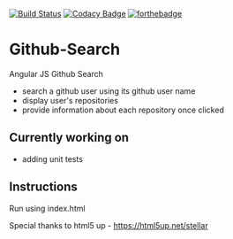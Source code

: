 
[![Build Status](https://travis-ci.org/julianamariemorales/Github-Search.svg?branch=master)](https://travis-ci.org/julianamariemorales/Github-Search) [![Codacy Badge](https://api.codacy.com/project/badge/Grade/b8dbb43de88c448c86b01915b99568a7)](https://www.codacy.com/app/julianamariemorales/Github-Search?utm_source=github.com&amp;utm_medium=referral&amp;utm_content=julianamariemorales/Github-Search&amp;utm_campaign=Badge_Grade) [![forthebadge](http://forthebadge.com/badges/contains-technical-debt.svg)](http://forthebadge.com)


# Github-Search
Angular JS Github Search

  * search a github user using its github user name
  * display user's repositories
  * provide information about each repository once clicked

## Currently working on
  * adding unit tests

Instructions
-----------
Run using index.html

Special thanks to html5 up - https://html5up.net/stellar
